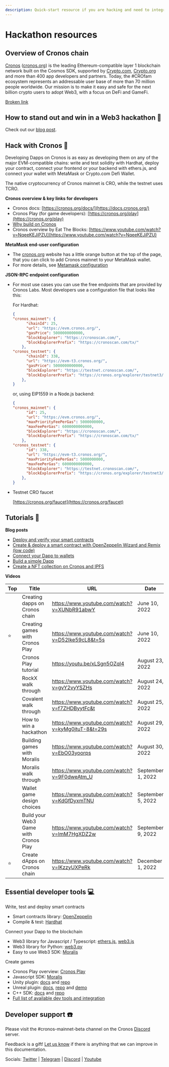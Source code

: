 ```yaml
---
description: Quick-start resource if you are hacking and need to integrate with Cronos.
---
```


# Hackathon resources

## Overview of Cronos chain

[Cronos](https://cronos.org/) ([cronos.org](http://cronos.org)) is the leading Ethereum-compatible layer 1 blockchain network built on the Cosmos SDK, supported by [Crypto.com](http://crypto.com), [Crypto.org](http://crypto.org) and more than 400 app developers and partners. Today, the #CROfam ecosystem represents an addressable user base of more than 70 million people worldwide. Our mission is to make it easy and safe for the next billion crypto users to adopt Web3, with a focus on DeFi and GameFi.

[Broken link](broken-reference "mention")

## How to stand out and win in a Web3 hackathon 🥇

Check out our [blog post](https://cronoslabs.substack.com/p/cronos-developer-series-5-tips-to-stand-out-in-a-web3-hackathon-924d774f1617).

## Hack with Cronos 🥚

Developing Dapps on Cronos is as easy as developing them on any of the major EVM-compatible chains: write and test solidity with Hardhat, deploy your contract, connect your frontend or your backend with ethers.js, and connect your wallet with MetaMask or Crypto.com Defi Wallet.

The native cryptocurrency of Cronos mainnet is CRO, while the testnet uses TCRO.

**Cronos overview & key links for developers**

* Cronos docs: [https://cronos.org/docs/](https://docs.cronos.org/)
* Cronos Play (for game developers): [https://cronos.org/play](https://cronos.org/play)
* [Why build on Cronos](https://cronoslabs.substack.com/p/why-build-grow-on-cronos-692da1de7885)
* Cronos overview by Eat The Blocks: [https://www.youtube.com/watch?v=NqeeKEJiPZU](https://www.youtube.com/watch?v=NqeeKEJiPZU)

**MetaMask end-user configuration**

* The [cronos.org](http://cronos.org) website has a little orange button at the top of the page, that you can click to add Cronos mainnet to your MetaMask wallet.
* For more details, see [Metamask configuration](../../for-users/metamask.md)

**JSON-RPC endpoint configuration**

*   For most use cases you can use the free endpoints that are provided by Cronos Labs. Most developers use a configuration file that looks like this:

    For Hardhat:

    ```json
    {
    "cronos_mainnet": {
          "chainId": 25,
          "url": "https://evm.cronos.org/",
          "gasPrice": 5000000000000,
          "blockExplorer": "https://cronoscan.com/",
          "blockExplorerPrefix": "https://cronoscan.com/tx/"
        },
    "cronos_testnet": {
          "chainId": 338,
          "url": "https://evm-t3.cronos.org/",
          "gasPrice": 5000000000000,
          "blockExplorer": "https://testnet.cronoscan.com/",
          "blockExplorerPrefix": "https://cronos.org/explorer/testnet3/tx/"
        },
    }
    ```

    or, using EIP1559 in a Node.js backend:

    ```json
    {
    "cronos_mainnet": {
          "id": 25,
          "url": "https://evm.cronos.org/",
          "maxPriorityFeePerGas": 5000000000,
          "maxFeePerGas": 6000000000000,
          "blockExplorer": "https://cronoscan.com/",
          "blockExplorerPrefix": "https://cronoscan.com/tx/"
        },
    "cronos_testnet": {
          "id": 338,
          "url": "https://evm-t3.cronos.org/",
          "maxPriorityFeePerGas": 5000000000,
          "maxFeePerGas": 6000000000000,
          "blockExplorer": "https://testnet.cronoscan.com/",
          "blockExplorerPrefix": "https://cronos.org/explorer/testnet3/tx/"
        },
    }
    ```
*   Testnet CRO faucet

    [https://cronos.org/faucet](https://cronos.org/faucet)

## Tutorials 🚀

**Blog posts**

* [Deploy and verify your smart contracts](https://cronoslabs.substack.com/p/cronos-developer-series-deploy-verify-your-contracts-using-hardhat-8b6ab6928986)
* [Create & deploy a smart contract with OpenZeppelin Wizard and Remix (low code)](https://cronoslabs.substack.com/p/cronos-developer-series-create-deploy-a-smart-contract-with-openzeppelin-wizard-and-remix-5b6769fc8b93)
* [Connect your Dapp to wallets](https://cronoslabs.substack.com/p/cronos-developer-series-connect-your-dapp-with-defi-wallet-metamask-and-trust-wallet-77419fe696a5)
* [Build a simple Dapp](https://cronoslabs.substack.com/p/cronos-developer-series-build-a-simple-dapp-with-react-crypto-com-defi-wallet-and-metamask-87c37ccd589f)
* [Create a NFT collection on Cronos and IPFS](https://cronoslabs.substack.com/p/cronos-developer-series-build-a-simple-dapp-with-react-crypto-com-defi-wallet-and-metamask-87c37ccd589f)

**Videos**

<table><thead><tr><th width="88">Top</th><th width="264">Title</th><th width="307">URL</th><th width="141">Date</th></tr></thead><tbody><tr><td></td><td>Creating dapps on Cronos chain</td><td><a href="https://www.youtube.com/watch?v=XUNbR91abwY">https://www.youtube.com/watch?v=XUNbR91abwY</a></td><td>June 10, 2022</td></tr><tr><td>⭐️</td><td>Creating games with Cronos Play</td><td><a href="https://www.youtube.com/watch?v=D52Ike59cL8&#x26;t=5s">https://www.youtube.com/watch?v=D52Ike59cL8&#x26;t=5s</a></td><td>June 10, 2022</td></tr><tr><td></td><td>Cronos Play tutorial</td><td><a href="https://youtu.be/xLSgn5OZql4">https://youtu.be/xLSgn5OZql4</a></td><td>August 23, 2022</td></tr><tr><td></td><td>RockX walk through</td><td><a href="https://www.youtube.com/watch?v=gvY2vyYSZHs">https://www.youtube.com/watch?v=gvY2vyYSZHs</a></td><td>August 24, 2022</td></tr><tr><td></td><td>Covalent walk through</td><td><a href="https://www.youtube.com/watch?v=f7ZHDByytFc&#x26;t">https://www.youtube.com/watch?v=f7ZHDByytFc&#x26;t</a></td><td>August 25, 2022</td></tr><tr><td></td><td>How to win a hackathon</td><td><a href="https://www.youtube.com/watch?v=kyMg0jtuT-8&#x26;t=29s">https://www.youtube.com/watch?v=kyMg0jtuT-8&#x26;t=29s</a></td><td>August 29, 2022</td></tr><tr><td></td><td>Building games with Moralis</td><td><a href="https://www.youtube.com/watch?v=EbO03yoorps">https://www.youtube.com/watch?v=EbO03yoorps</a></td><td>August 30, 2022</td></tr><tr><td></td><td>Moralis walk through</td><td><a href="https://www.youtube.com/watch?v=9F0dweAtm_U">https://www.youtube.com/watch?v=9F0dweAtm_U</a></td><td>September 1, 2022</td></tr><tr><td></td><td>Wallet game design choices</td><td><a href="https://www.youtube.com/watch?v=KdGfDyxmTNU">https://www.youtube.com/watch?v=KdGfDyxmTNU</a></td><td>September 5, 2022</td></tr><tr><td></td><td>Build your Web3 Game with Cronos Play</td><td><a href="https://www.youtube.com/watch?v=lmM7HgXDZ2w">https://www.youtube.com/watch?v=lmM7HgXDZ2w</a></td><td>September 9, 2022</td></tr><tr><td>⭐️</td><td>Create dApps on Cronos chain</td><td><a href="https://www.youtube.com/watch?v=lKzzyUXPeRk">https://www.youtube.com/watch?v=lKzzyUXPeRk</a></td><td>December 1, 2022</td></tr></tbody></table>

## Essential developer tools 💻

Write, test and deploy smart contracts

* Smart contracts library: [OpenZeppelin](https://www.openzeppelin.com/)
* Compile & test: [Hardhat](https://hardhat.org/)

Connect your Dapp to the blockchain

* Web3 library for Javascript / Typescript: [ethers.js](https://docs.ethers.io/v5/), [web3.js](https://web3js.readthedocs.io/)
* Web3 library for Python: [web3.py](https://web3py.readthedocs.io/)
* Easy to use Web3 SDK: [Moralis](https://moralis.io/)

Create games

* Cronos Play overview: [Cronos Play](https://cronos.org/docs/play/cronos-gamefi-integraton.html)
* Javascript SDK: [Moralis](https://moralis.io/)
* Unity plugin: [docs](https://cronos.org/docs/play/getting-started.html) and [repo](https://github.com/ChainSafe/web3.unity)
* Unreal plugin: [docs](https://cronos.org/docs/play/getting-started\_unreal.html#pre-requisites), [repo](https://github.com/cronos-labs/play-unreal-plugin) and [demo](https://github.com/cronos-labs/play-unreal-demo)
* C++ SDK: [docs](https://cronos.org/docs/play/getting-started\_cpp.html#pre-requisites) and [repo](https://github.com/cronos-labs/play-cpp-sdk)
* [Full list of available dev tools and integration](../useful-projects-on-cronos/overview-of-dev-tools-and-integrations.md)

## Developer support ☎️

Please visit the #cronos-mainnet-beta channel on the Cronos [Discord](https://discord.com/invite/pahqHz26q4) server.

Feedback is a gift! [Let us know](mailto:contact@cronoslabs.org) if there is anything that we can improve in this documentation.

Socials: [Twitter](https://twitter.com/cronos\_chain) | [Telegram](https://t.me/Cryptoorg\_Chain\_Announcements) | [Discord](https://discord.com/invite/pahqHz26q4) | [Youtube](https://www.youtube.com/channel/UCUvlFgAWURU\_wECYp2GpJtw/featured)

